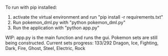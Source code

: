 To run with pip installed:
1. activate the virtual environment and run
    "pip install -r requirements.txt"
2. Run pokemon_dml.py with
    "python pokemon_dml.py"
3. Run the application with
    "python app.py"

WIP: app.py is the main function and runs the gui. Pokemon sets are still being constructed.
Current sets progress: 133/292 
Dragon, Ice, Fighting, Dark, Fire, Ghost, Steel, Electric, Rock